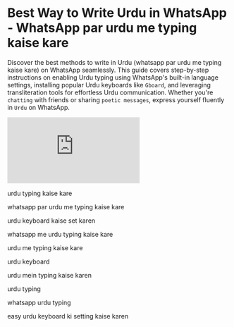 # Best Way to Write Urdu in WhatsApp - WhatsApp par urdu me typing kaise kare

  
Discover the best methods to write in Urdu (whatsapp par urdu me typing kaise kare) on WhatsApp seamlessly. This guide covers step-by-step instructions on enabling Urdu typing using WhatsApp's built-in language settings, installing popular Urdu keyboards like `Gboard`, and leveraging transliteration tools for effortless Urdu communication. Whether you're `chatting` with friends or sharing `poetic messages`, express yourself fluently in `Urdu` on WhatsApp.

<div class="yt-short">
<iframe src="https://www.youtube.com/embed/rEkPltqJVmc?si=8FcFJ6umcdSzASTu" title="YouTube video player" frameborder="0" allow="accelerometer; autoplay; clipboard-write; encrypted-media; gyroscope; picture-in-picture; web-share" referrerpolicy="strict-origin-when-cross-origin" allowfullscreen></iframe>
</div>


urdu typing kaise kare

whatsapp par urdu me typing kaise kare

urdu keyboard kaise set karen

whatsapp me urdu typing kaise kare

urdu me typing kaise kare

urdu keyboard

urdu mein typing kaise karen

urdu typing

whatsapp urdu typing

easy urdu keyboard ki setting kaise karen


